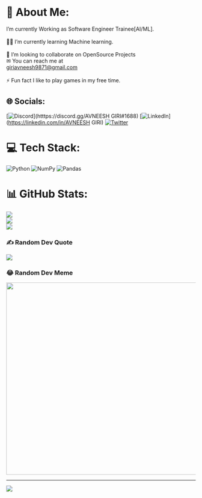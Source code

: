 # 💫 About Me:
I’m currently Working as Software Engineer Trainee[AI/ML].<br><br>👨‍💻 I’m currently learning Machine learning.<br><br>👯 I’m looking to collaborate on OpenSource Projects<br>✉ You can reach me at<br>giriavneesh9871@gmail.com<br><br>⚡ Fun fact I like to play games  in my free time.


## 🌐 Socials:
[![Discord](https://img.shields.io/badge/Discord-%237289DA.svg?logo=discord&logoColor=white)](htttps://discord.gg/AVNEESH GIRI#1688) [![LinkedIn](https://img.shields.io/badge/LinkedIn-%230077B5.svg?logo=linkedin&logoColor=white)](https://linkedin.com/in/AVNEESH GIRI) [![Twitter](https://img.shields.io/badge/Twitter-%231DA1F2.svg?logo=Twitter&logoColor=white)](https://twitter.com/@Avneeshgiri2) 

# 💻 Tech Stack:
 ![Python](https://img.shields.io/badge/python-3670A0?style=for-the-badge&logo=python&logoColor=ffdd54) ![NumPy](https://img.shields.io/badge/numpy-%23013243.svg?style=for-the-badge&logo=numpy&logoColor=white) ![Pandas](https://img.shields.io/badge/pandas-%23150458.svg?style=for-the-badge&logo=pandas&logoColor=white)
# 📊 GitHub Stats:
![](https://github-readme-stats.vercel.app/api?username=Digitalastra&theme=dark&hide_border=false&include_all_commits=false&count_private=false)<br/>
![](https://github-readme-streak-stats.herokuapp.com/?user=Digitalastra&theme=dark&hide_border=false)<br/>
![](https://github-readme-stats.vercel.app/api/top-langs/?username=Digitalastra&theme=dark&hide_border=false&include_all_commits=false&count_private=false&layout=compact)

### ✍️ Random Dev Quote
![](https://quotes-github-readme.vercel.app/api?type=horizontal&theme=radical)

### 😂 Random Dev Meme
<img src="https://random-memer.herokuapp.com/" width="512px"/>

---
[![](https://visitcount.itsvg.in/api?id=Digitalastra&icon=0&color=0)](https://visitcount.itsvg.in)
